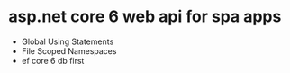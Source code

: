 # asp.net core 6 web api for spa apps
- Global Using Statements
- File Scoped Namespaces
- ef core 6 db first